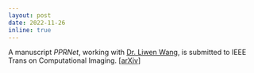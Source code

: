 ```yaml
---
layout: post
date: 2022-11-26
inline: true
---
```


A manuscript *PPRNet*, working with [Dr. Liwen Wang](https://liwen.site/about_me), is submitted to IEEE Trans on Computational Imaging. [[arXiv](https://arxiv.org/abs/2208.08604)]